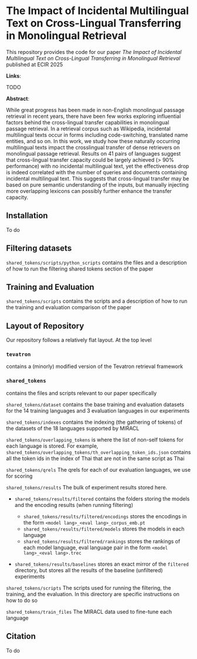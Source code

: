 # The Impact of Incidental Multilingual Text on Cross-Lingual Transferring in Monolingual Retrieval

This repository provides the code for our paper <em>The Impact of Incidental Multilingual Text on Cross-Lingual Transferring in Monolingual Retrieval</em> published at ECIR 2025

<strong>Links</strong>:

TODO

<strong>Abstract</strong>:

While great progress has been made in non-English monolingual passage retrieval in recent years, there have been few works exploring influential factors behind the cross-lingual transfer capabilities in monolingual passage retrieval. In a retrieval corpus such as Wikipedia, incidental multilingual texts occur in forms including code-switching, translated name entities, and so on. In this work, we study how these naturally occurring multilingual texts impact the crosslingual transfer of dense retrievers on monolingual passage retrieval. Results on 41 pairs of languages suggest that cross-lingual transfer capacity could be largely achieved (> 90% performance) with no incidental multilingual text, yet the effectiveness drop is indeed correlated with the number of queries and documents containing incidental multilingual text. This suggests that cross-lingual transfer may be based on pure semantic understanding of the inputs, but manually injecting more overlapping lexicons can possibly further enhance the transfer capacity.

## Installation

To do

## Filtering datasets

`shared_tokens/scripts/python_scripts` contains the files and a description of how to run the filtering shared tokens section of the paper

## Training and Evaluation

`shared_tokens/scripts` contains the scripts and a description of how to run the training and evaluation comparison of the paper

## Layout of Repository

Our repository follows a relatively flat layout.
At the top level

### `tevatron` 

contains a (minorly) modified version of the Tevatron retrieval framework

### `shared_tokens` 
contains the files and scripts relevant to our paper specifically

`shared_tokens/dataset` contains the base training and evaluation datasets for the 14 training languages and 3 evaluation languages in our experiments

`shared_tokens/indexes` contains the indexing (the gathering of tokens) of the datasets of the 18 languages supported by MIRACL

`shared_tokens/overlapping_tokens` is where the list of non-self tokens for each language is stored. For example, `shared_tokens/overlapping_tokens/th_overlapping_token_ids.json` contains all the token ids in the index of Thai that are not in the same script as Thai

`shared_tokens/qrels` The qrels for each of our evaluation languages, we use for scoring

`shared_tokens/results` The bulk of experiment results stored here.
* `shared_tokens/results/filtered` contains the folders storing the models and the encoding results (when running filtering)
    * `shared_tokens/results/filtered/encodings` stores the encodings in the form `<model lang>_<eval lang>_corpus_emb.pt`
    * `shared_tokens/results/filtered/models` stores the models in each language
    * `shared_tokens/results/filtered/rankings` stores the rankings of each model language, eval language pair in the form `<model lang>_<eval lang>.trec`

* `shared_tokens/results/baselines` stores an exact mirror of the `filtered` directory, but stores all the results of the baseline (unfiltered) experiments

`shared_tokens/scripts` The scripts used for running the filtering, the training, and the evaluation. In this directory are specific instructions on how to do so

`shared_tokens/train_files` The MIRACL data used to fine-tune each language

## Citation

To do

